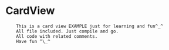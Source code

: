 # CardView
        This is a card view EXAMPLE just for learning and fun^_^
        All file included. Just compile and go.
        All code with related comments.
        Have fun ^\_^
